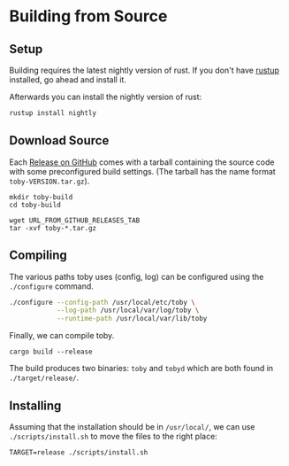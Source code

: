 # Building from Source

## Setup

Building requires the latest nightly version of rust.
If you don't have [rustup](https://rustup.rs) installed, go ahead and install it.

Afterwards you can install the nightly version of rust:

```bash
rustup install nightly
```

## Download Source

Each [Release on GitHub](https://github.com/bash/toby/releases) comes with a tarball containing the source code with some preconfigured build settings. (The tarball has the name format `toby-VERSION.tar.gz`).

```
mkdir toby-build
cd toby-build 

wget URL_FROM_GITHUB_RELEASES_TAB
tar -xvf toby-*.tar.gz
```

## Compiling

The various paths toby uses (config, log) can be configured using the `./configure` command.

```bash
./configure --config-path /usr/local/etc/toby \
            --log-path /usr/local/var/log/toby \
            --runtime-path /usr/local/var/lib/toby
```

Finally, we can compile toby.

```
cargo build --release
```

The build produces two binaries: `toby` and `tobyd` which are both found in `./target/release/`.

## Installing

Assuming that the installation should be in `/usr/local/`, we can use `./scripts/install.sh` to move the files to the right place:

```
TARGET=release ./scripts/install.sh
```